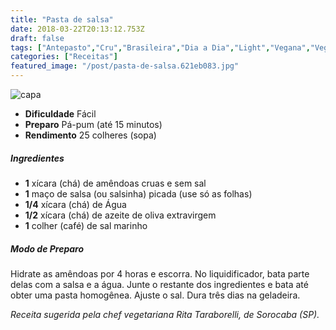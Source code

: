 ```yaml
---
title: "Pasta de salsa"
date: 2018-03-22T20:13:12.753Z
draft: false
tags: ["Antepasto","Cru","Brasileira","Dia a Dia","Light","Vegana","Vegetariana","#InstaBOAFORMA","receita fácil","receita light","receita sem glúten","receita sem lactose","receita simples e saudável","Receitas rápidas"]
categories: ["Receitas"]
featured_image: "/post/pasta-de-salsa.621eb083.jpg"
---
```


![capa](/post/pasta-de-salsa.621eb083.jpg)

*   **Dificuldade** Fácil
*   **Preparo** Pá-pum (até 15 minutos)
*   **Rendimento** 25 colheres (sopa)

##### Ingredientes

*   **1** xícara (chá) de amêndoas cruas e sem sal
*   **1** maço de salsa (ou salsinha) picada (use só as folhas)
*   **1/4** xícara (chá) de Água
*   **1/2** xícara (chá) de azeite de oliva extravirgem
*   **1** colher (café) de sal marinho

##### Modo de Preparo

Hidrate as amêndoas por 4 horas e escorra. No liquidificador, bata parte delas com a salsa e a água. Junte o restante dos ingredientes e bata até obter uma pasta homogênea. Ajuste o sal. Dura três dias na geladeira.  

_Receita sugerida pela chef vegetariana Rita Taraborelli, de Sorocaba (SP)._
